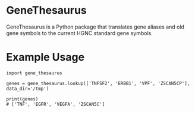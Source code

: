 # GeneThesaurus

GeneThesaurus is a Python package that translates gene aliases and old gene symbols to the current HGNC standard gene symbols. 

# Example Usage
```
import gene_thesaurus

genes = gene_thesaurus.lookup(['TNFSF2', 'ERBB1', 'VPF', 'ZSCAN5CP'], data_dir='/tmp')

print(genes)
# ['TNF', 'EGFR', 'VEGFA', 'ZSCAN5C']
```

